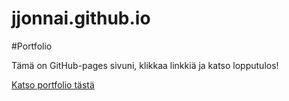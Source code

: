 # jjonnai.github.io
#Portfolio

Tämä on GitHub-pages sivuni, klikkaa linkkiä ja katso lopputulos!

[Katso portfolio tästä](https://<jjonnai>.github.io/<jjonnai>)
